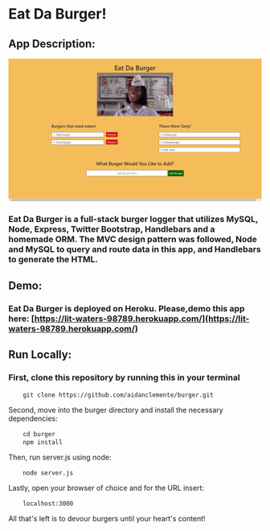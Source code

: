 # Eat Da Burger!

## App Description:

<img style="width: 75vw" src="public/assets/img/appPic.png" alt="application picture">

### Eat Da Burger is a full-stack burger logger that utilizes MySQL, Node, Express, Twitter Bootstrap, Handlebars and a homemade ORM. The MVC design pattern was followed, Node and MySQL to query and route data in this app, and Handlebars to generate the HTML.

## Demo:

### Eat Da Burger is deployed on Heroku. Please,demo this app here: [https://lit-waters-98789.herokuapp.com/](https://lit-waters-98789.herokuapp.com/)

## Run Locally:

### First, clone this repository by running this in your terminal

        git clone https://github.com/aidanclemente/burger.git

Second, move into the burger directory and install the necessary dependencies:

        cd burger
        npm install

Then, run server.js using node:

        node server.js

Lastly, open your browser of choice and for the URL insert:

        localhost:3000

All that's left is to devour burgers until your heart's content!

